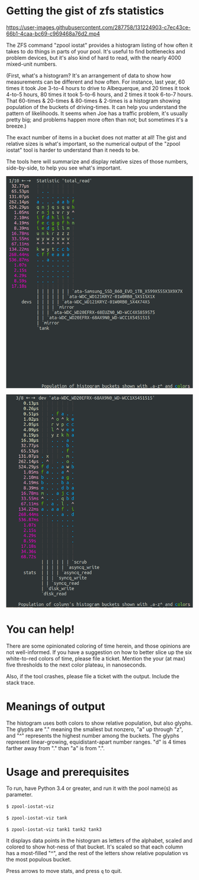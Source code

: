 # Getting the gist of zfs statistics

https://user-images.githubusercontent.com/287758/131224903-c7ec43ce-66b1-4caa-bc69-c969468a76d2.mp4

The ZFS command "zpool iostat" provides a histogram listing of how often it takes to do things in parts of your pool. It's useful to find bottlenecks and problem devices, but it's also kind of hard to read, with the nearly 4000 mixed-unit numbers.

(First, what's a histogram? It's an arrangement of data to show how measurements can be different and how often. For instance, last year, 60 times it took Joe 3-to-4 hours to drive to Albequerque, and 20 times it took 4-to-5 hours, 80 times it took 5-to-6 hours, and 2 times it took 6-to-7 hours. That 60-times & 20-times & 80-times & 2-times is a histogram showing population of the buckets of driving-times. It can help you understand the pattern of likelihoods. It seems when Joe has a traffic problem, it's usually pretty big; and problems happen more often than not; but sometimes it's a breeze.)

The exact number of items in a bucket does not matter at all! The gist and relative sizes is what's important, so the numerical output of the "zpool iostat" tool is harder to understand than it needs to be.

The tools here will summarize and display relative sizes of those numbers, side-by-side, to help you see what's important.

![Simplified output shows all stats of a device at once](./about/compare-statistics-across-device.png)

![Simplified output compares all devices for a given statistic](./about/compare-devices-across-statistic.png)


# You can help!

There are some opinionated coloring of time herein, and those opinions are not well-informed. If you have a suggestion on how to better slice up the six white-to-red colors of time, please file a ticket. Mention the your (at max) five thresholds to the next color plateau, in nanoseconds.

Also, if the tool crashes, please file a ticket with the output. Include the stack trace.

# Meanings of output

The histogram uses both colors to show relative population, but also glyphs. The glyphs are "." meaning the smallest but nonzero, "a" up through "z", and "^" represents the highest number among the buckets. The glyphs represent linear-growing, equidistant-apart number ranges.  "d" is 4 times farther away from "." than "a" is from ".".

# Usage and prerequisites

To run, have Python 3.4 or greater, and run it with the pool name(s) as parameter.

`$ zpool-iostat-viz`

`$ zpool-iostat-viz tank`

`$ zpool-iostat-viz tank1 tank2 tank3`

It displays data points in the histogram as letters of the alphabet, scaled and colored to show hot-ness of that bucket. It's scaled so that each column has a most-filled "^", and the rest of the letters show relative population vs the most populous bucket.

Press arrows to move stats, and press `q` to quit.
